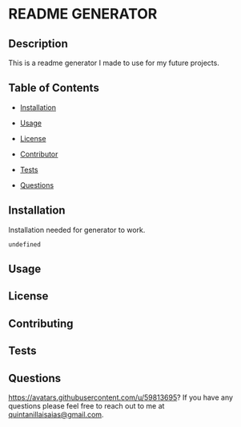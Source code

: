 
# README GENERATOR

## Description 

This is a readme generator I made to use for my future projects.

## Table of Contents

* [Installation](#Installation)

* [Usage](#Usage)

* [License](#License)

* [Contributor](#Contributor)

* [Tests](#Tests)

* [Questions](#Questions)

## Installation

Installation needed for generator to work.

  ```
  undefined
  ```

## Usage

## License

## Contributing 

## Tests

## Questions

https://avatars.githubusercontent.com/u/59813695?
If you have any questions please feel free to reach out to me at quintanillaisaias@gmail.com.

